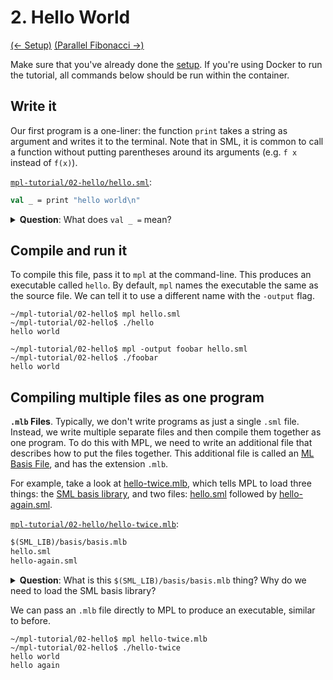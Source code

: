 # 2. Hello World

[(← Setup)](../01-setup/README.md) [(Parallel Fibonacci →)](../03-fibonacci/README.md)

Make sure that you've already done the [setup](../01-setup/README.md). If
you're using Docker to run the tutorial, all commands below should be
run within the container.

## Write it

Our first program is a one-liner: the function `print` takes a string as
argument and writes it to the terminal.
Note that in SML, it is common to call a function without putting parentheses
around its arguments (e.g. `f x` instead of `f(x)`).

[`mpl-tutorial/02-hello/hello.sml`](./hello.sml):
```sml
val _ = print "hello world\n"
```

<details>
<summary><strong>Question</strong>: What does <code>val _ =</code> mean?</summary>
<blockquote>
Normally, we use the syntax <code>val ... = ...</code> to introduce a new
variable. For example, <code>val x = 2+2</code> lets us use <code>x</code> to
refer to the value 4.
But in this case, <code>print</code> doesn't return anything interesting, so we
just write <code>val _ = print ...</code> which means "print the thing, but
don't introduce a new variable to refer to the result".
</blockquote>
</details>

## Compile and run it

To compile this file, pass it to `mpl` at the command-line. This produces
an executable called `hello`. By default, `mpl` names the executable the same
as the source file. We can tell it to use a different name with the
`-output` flag.

```console
~/mpl-tutorial/02-hello$ mpl hello.sml
~/mpl-tutorial/02-hello$ ./hello
hello world

~/mpl-tutorial/02-hello$ mpl -output foobar hello.sml
~/mpl-tutorial/02-hello$ ./foobar
hello world
```

## Compiling multiple files as one program

**`.mlb` Files**. Typically, we don't write programs as just a single `.sml`
file. Instead, we write multiple separate files and then compile them together
as one program. To do this with MPL, we need to write an additional file that
describes how to put the files together. This additional file is called an
[ML Basis File](http://mlton.org/MLBasis), and has the extension `.mlb`.

For example, take a look at [hello-twice.mlb](./hello-twice.mlb), which tells
MPL to load three things: the
[SML basis library](https://smlfamily.github.io/Basis/index.html), and two
files: [hello.sml](./hello.sml) followed by
[hello-again.sml](./hello-again.sml).

[`mpl-tutorial/02-hello/hello-twice.mlb`](./hello-twice.mlb):
```sml
$(SML_LIB)/basis/basis.mlb
hello.sml
hello-again.sml
```

<details>
<summary><strong>Question</strong>: What is this <code>$(SML_LIB)/basis/basis.mlb</code> thing? Why do we need to load the SML basis library? </summary>
<blockquote>
<code>$(SML_LIB)</code> is a
<a href="http://www.mlton.org/MLBasisPathMap">path map</a> that points to
where the SML basis library lives on your machine.
<br><br>
The SML basis library defines important functions such as <code>print</code>.
When we compile a <code>.sml</code> file by itself, MPL implicitly includes the
basis library. But when we use a <code>.mlb</code>, we have to be more explicit.
This way, our <code>.mlb</code> file
describes <strong>everything</strong> about our program. No hidden pieces!
</blockquote>
</details>

We can pass an `.mlb` file directly to MPL to produce an executable, similar to
before.

```console
~/mpl-tutorial/02-hello$ mpl hello-twice.mlb
~/mpl-tutorial/02-hello$ ./hello-twice
hello world
hello again
```
